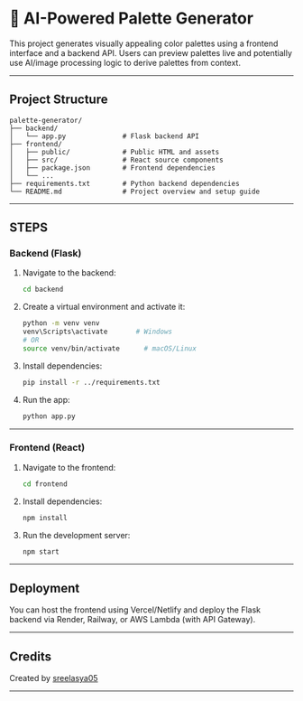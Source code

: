# 🎨 AI-Powered Palette Generator

This project generates visually appealing color palettes using a frontend interface and a backend API. Users can preview palettes live and potentially use AI/image processing logic to derive palettes from context.

---

## Project Structure

```
palette-generator/
├── backend/
│   └── app.py              # Flask backend API
├── frontend/
│   ├── public/             # Public HTML and assets
│   ├── src/                # React source components
│   ├── package.json        # Frontend dependencies
│   └── ...
├── requirements.txt        # Python backend dependencies
└── README.md               # Project overview and setup guide
```

---

## STEPS

### Backend (Flask)

1. Navigate to the backend:
   ```bash
   cd backend
   ```

2. Create a virtual environment and activate it:
   ```bash
   python -m venv venv
   venv\Scripts\activate       # Windows
   # OR
   source venv/bin/activate      # macOS/Linux
   ```

3. Install dependencies:
   ```bash
   pip install -r ../requirements.txt
   ```

4. Run the app:
   ```bash
   python app.py
   ```

---

### Frontend (React)

1. Navigate to the frontend:
   ```bash
   cd frontend
   ```

2. Install dependencies:
   ```bash
   npm install
   ```

3. Run the development server:
   ```bash
   npm start
   ```

---

## Deployment

You can host the frontend using Vercel/Netlify and deploy the Flask backend via Render, Railway, or AWS Lambda (with API Gateway).

---

## Credits

Created by [sreelasya05](https://github.com/sreelasya05)

---



